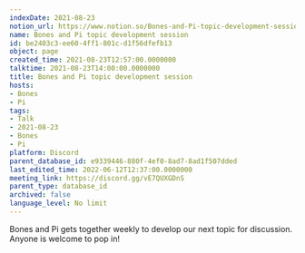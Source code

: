 ```yaml
---
indexDate: 2021-08-23
notion_url: https://www.notion.so/Bones-and-Pi-topic-development-session-be2403c3ee604ff1801cd1f56dfefb13
name: Bones and Pi topic development session
id: be2403c3-ee60-4ff1-801c-d1f56dfefb13
object: page
created_time: 2021-08-23T12:57:00.0000000
talktime: 2021-08-23T14:00:00.0000000
title: Bones and Pi topic development session
hosts:
- Bones
- Pi
tags:
- Talk
- 2021-08-23
- Bones
- Pi
platform: Discord
parent_database_id: e9339446-880f-4ef0-8ad7-8ad1f507dded
last_edited_time: 2022-06-12T12:37:00.0000000
meeting_link: https://discord.gg/vE7QUXGDnS
parent_type: database_id
archived: false
language_level: No limit
---
```


Bones and Pi gets together weekly to develop our next topic for discussion.
Anyone is welcome to pop in!











